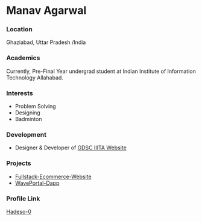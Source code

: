 # Manav Agarwal

### Location

Ghaziabad, Uttar Pradesh /India

### Academics

Currently, Pre-Final Year undergrad student at Indian Institute of Information Technology Allahabad.

### Interests

- Problem Solving
- Designing
- Badminton

### Development

- Designer & Developer of [GDSC IIITA Website](https://gdsc.iiita.ac.in)

### Projects

- [Fullstack-Ecommerce-Website](https://github.com/Hadeso-0/Fullstack-Ecommerce)
- [WavePortal-Dapp](https://github.com/Hadeso-0/WavePortal-Buildspace)

### Profile Link

[Hadeso-0](https://github.com/Hadeso-0)
